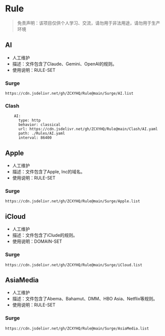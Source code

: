 # Rule

> 免责声明：该项目仅供个人学习、交流，请勿用于非法用途，请勿用于生产环境  

## AI
- 人工维护
- 描述：文件包含了Claude、Gemini、OpenAI的规则。
- 使用说明：RULE-SET
### Surge
```
https://cdn.jsdelivr.net/gh/ZCXYHQ/Rule@main/Surge/AI.list
```
### Clash
```
    AI:
      type: http
      behavior: classical
      url: https://cdn.jsdelivr.net/gh/ZCXYHQ/Rule@main/Clash/AI.yaml
      path: ./Rules/AI.yaml
      interval: 86400
```

## Apple
- 人工维护
- 描述：文件包含了Apple, Inc的域名。
- 使用说明：RULE-SET
### Surge
```
https://cdn.jsdelivr.net/gh/ZCXYHQ/Rule@main/Surge/Apple.list
```

## iCloud
- 人工维护
- 描述：文件包含了iClude的规则。
- 使用说明：DOMAIN-SET
### Surge
```
https://cdn.jsdelivr.net/gh/ZCXYHQ/Rule@main/Surge/iCloud.list
```

## AsiaMedia
- 人工维护
- 描述：文件包含了Abema、Bahamut、DMM、HBO Asia、Netflix等规则。
- 使用说明：RULE-SET
### Surge
```
https://cdn.jsdelivr.net/gh/ZCXYHQ/Rule@main/Surge/AsiaMedia.list
```
